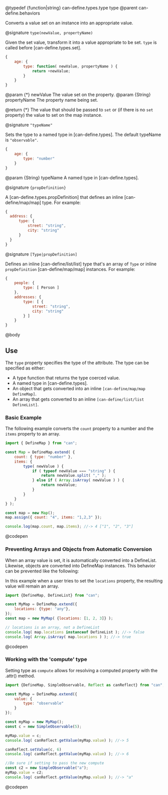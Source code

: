@typedef {function|string} can-define.types.type type
@parent can-define.behaviors

Converts a value set on an instance into an appropriate value.

@signature `type(newValue, propertyName)`

Given the set value, transform it into a value appropriate to be set.
`type` is called before [can-define.types.set].  

```js
{
	age: {
		type: function( newValue, propertyName ) {
			return +newValue;
		}
	}
}
```

  @param {*} newValue The value set on the property.
  @param {String} propertyName The property name being set.

  @return {*} The value that should be passed to `set` or (if there is no `set` property) the value to set on the map instance.

@signature `"typeName"`

Sets the type to a named type in [can-define.types].  The default typeName is `"observable"`.

```js
{
	age: {
		type: "number"
	}
}
```

  @param {String} typeName A named type in [can-define.types].


  @signature `{propDefinition}`

  A [can-define.types.propDefinition] that defines an inline [can-define/map/map] type.  For example:

  ```js
{
	address: {
		type: {
			street: "string",
			city: "string"
		}
	}
}
```

  @signature `[Type|propDefinition]`

  Defines an inline [can-define/list/list] type that's an array of `Type` or inline `propDefinition` [can-define/map/map]
  instances.  For example:

```js
{
	people: {
		type: [ Person ]
	},
	addresses: {
		type: [ {
			street: "string",
			city: "string"
		} ]
	}
}
```


@body

## Use

The `type` property specifies the type of the attribute.  The type can be specified
as either:

- A type function that returns the type coerced value.
- A named type in [can-define.types].
- An object that gets converted into an inline `[can-define/map/map DefineMap]`.
- An array that gets converted to an inline `[can-define/list/list DefineList]`.

### Basic Example

The following example converts the `count` property to a number and the `items` property to an array.

```js
import { DefineMap } from "can";

const Map = DefineMap.extend( {
	count: { type: "number" },
	items: {
		type( newValue ) {
			if ( typeof newValue === "string" ) {
				return newValue.split( "," );
			} else if ( Array.isArray( newValue ) ) {
				return newValue;
			}
		}
	}
} );

const map = new Map();
map.assign({ count: "4", items: "1,2,3" });

console.log(map.count, map.items); //-> 4 ["1", "2", "3"]
```
@codepen

### Preventing Arrays and Objects from Automatic Conversion

When an array value is set, it is automatically converted into a DefineList. Likewise, objects are converted into DefineMap instances. This behavior can be prevented like the following:

In this example when a user tries to set the `locations` property, the resulting value will remain an array.
```js
import {DefineMap, DefineList} from "can";

const MyMap = DefineMap.extend({
	locations: {type: "any"},
});
const map = new MyMap( {locations: [1, 2, 3]} );

// locations is an array, not a DefineList
console.log( map.locations instanceof DefineList ); //-> false
console.log( Array.isArray( map.locations ) ); //-> true
```
@codepen

### Working with the 'compute' type

Setting type as `compute` allows for resolving a computed property with the .attr()
method.

```js
import {DefineMap, SimpleObservable, Reflect as canReflect} from "can";

const MyMap = DefineMap.extend({
    value: {
        type: "observable"
    }
});

const myMap = new MyMap();
const c = new SimpleObservable(5);

myMap.value = c;
console.log( canReflect.getValue(myMap.value) ); //-> 5

canReflect.setValue(c, 6)
console.log( canReflect.getValue(myMap.value) ); //-> 6

//Be sure if setting to pass the new compute
const c2 = new SimpleObservable("a");
myMap.value = c2;
console.log( canReflect.getValue(myMap.value) ); //-> "a"
```
@codepen